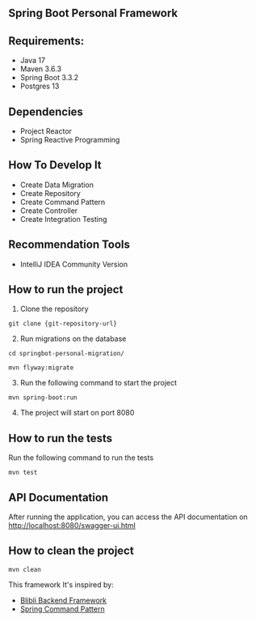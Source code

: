 ## Spring Boot Personal Framework

## Requirements:
* Java 17
* Maven 3.6.3
* Spring Boot 3.3.2
* Postgres 13

## Dependencies
* Project Reactor
* Spring Reactive Programming

## How To Develop It
- Create Data Migration
- Create Repository
- Create Command Pattern
- Create Controller
- Create Integration Testing

## Recommendation Tools
- IntelliJ IDEA Community Version

## How to run the project

1. Clone the repository

```shell
git clone {git-repository-url}
```

2. Run migrations on the database

```shell
cd springbot-personal-migration/

mvn flyway:migrate
```

3. Run the following command to start the project

```shell
mvn spring-boot:run
```

4. The project will start on port 8080

## How to run the tests

Run the following command to run the tests

```shell
mvn test
```

## API Documentation
After running the application, you can access the API documentation on [http://localhost:8080/swagger-ui.html](http://localhost:8080/swagger-ui.html)

## How to clean the project
```shell
mvn clean
```

This framework It's inspired by:
* [Blibli Backend Framework](https://github.com/bliblidotcom/blibli-backend-framework)
* [Spring Command Pattern](https://github.com/khannedy/spring-command-pattern)
